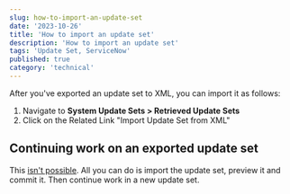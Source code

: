 ```yaml
---
slug: how-to-import-an-update-set
date: '2023-10-26'
title: 'How to import an update set'
description: 'How to import an update set'
tags: 'Update Set, ServiceNow'
published: true
category: 'technical'
---
```


After you've exported an update set to XML, you can import it as follows:

1. Navigate to **System Update Sets > Retrieved Update Sets**
2. Click on the Related Link "Import Update Set from XML"

## Continuing work on an exported update set

This [isn't possible](https://www.servicenow.com/community/developer-forum/re-importing-xml-update-sets-and-continuing-to-work-in-them/m-p/2232156). All you can do is import the update set, preview it and commit it. Then continue work in a new update set.
